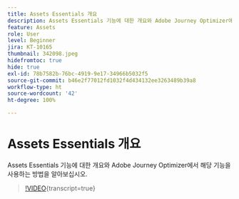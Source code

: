 ```yaml
---
title: Assets Essentials 개요
description: Assets Essentials 기능에 대한 개요와 Adobe Journey Optimizer에서 해당 기능을 사용하는 방법을 알아보십시오.
feature: Assets
role: User
level: Beginner
jira: KT-10165
thumbnail: 342098.jpeg
hidefromtoc: true
hide: true
exl-id: 78b7582b-76bc-4919-9e17-34966b5032f5
source-git-commit: b46e2f77012fd1032f4d434132ee3263489b39a8
workflow-type: ht
source-wordcount: '42'
ht-degree: 100%

---
```


# Assets Essentials 개요

Assets Essentials 기능에 대한 개요와 Adobe Journey Optimizer에서 해당 기능을 사용하는 방법을 알아보십시오.

>[!VIDEO](https://video.tv.adobe.com/v/342098?quality=12&learn=on){transcript=true}
